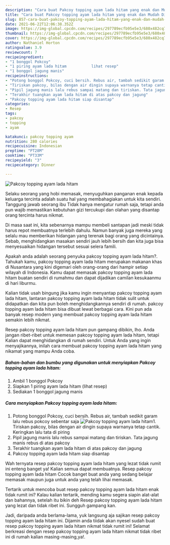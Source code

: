 ```yaml
---
description: "Cara buat Pakcoy topping ayam lada hitam yang enak dan Mudah Dibuat"
title: "Cara buat Pakcoy topping ayam lada hitam yang enak dan Mudah Dibuat"
slug: 857-cara-buat-pakcoy-topping-ayam-lada-hitam-yang-enak-dan-mudah-dibuat
date: 2021-06-22T12:06:38.352Z
image: https://img-global.cpcdn.com/recipes/297789ecfb95e5e3/680x482cq70/pakcoy-topping-ayam-lada-hitam-foto-resep-utama.jpg
thumbnail: https://img-global.cpcdn.com/recipes/297789ecfb95e5e3/680x482cq70/pakcoy-topping-ayam-lada-hitam-foto-resep-utama.jpg
cover: https://img-global.cpcdn.com/recipes/297789ecfb95e5e3/680x482cq70/pakcoy-topping-ayam-lada-hitam-foto-resep-utama.jpg
author: Nathaniel Horton
ratingvalue: 3.9
reviewcount: 7
recipeingredient:
- "1 bonggol Pokcoy"
- "1 piring ayam lada hitam           lihat resep"
- "1 bonggol jagung manis"
recipeinstructions:
- "Potong bonggol Pokcoy, cuci bersih. Rebus air, tambah sedikit garam lalu rebus pokcoy sebentar saja"
- "Tiriskan pakcoy, bilas dengan air dingin supaya warnanya tetap cantik. Keringkan lalu tata di piring"
- "Pipil jagung manis lalu rebus sampai matang dan tiriskan. Tata jagung manis rebus di atas pakcoy"
- "Terakhir tuangkan ayam lada hitam di atas pakcoy dan jagung"
- "Pakcoy topping ayam lada hitam siap disantap"
categories:
- Resep
tags:
- pakcoy
- topping
- ayam

katakunci: pakcoy topping ayam 
nutrition: 280 calories
recipecuisine: Indonesian
preptime: "PT28M"
cooktime: "PT33M"
recipeyield: "3"
recipecategory: Dinner

---
```



![Pakcoy topping ayam lada hitam](https://img-global.cpcdn.com/recipes/297789ecfb95e5e3/680x482cq70/pakcoy-topping-ayam-lada-hitam-foto-resep-utama.jpg)

Selaku seorang yang hobi memasak, menyuguhkan panganan enak kepada keluarga tercinta adalah suatu hal yang membahagiakan untuk kita sendiri. Tanggung jawab seorang ibu Tidak hanya mengatur rumah saja, tetapi anda pun wajib memastikan kebutuhan gizi tercukupi dan olahan yang disantap orang tercinta harus nikmat.

Di masa  saat ini, kita sebenarnya mampu membeli santapan jadi meski tidak harus repot membuatnya terlebih dahulu. Namun banyak juga mereka yang selalu mau memberikan hidangan yang terenak bagi orang yang dicintainya. Sebab, menghidangkan masakan sendiri jauh lebih bersih dan kita juga bisa menyesuaikan hidangan tersebut sesuai selera famili. 



Apakah anda adalah seorang penyuka pakcoy topping ayam lada hitam?. Tahukah kamu, pakcoy topping ayam lada hitam merupakan makanan khas di Nusantara yang kini digemari oleh orang-orang dari hampir setiap wilayah di Indonesia. Kamu dapat memasak pakcoy topping ayam lada hitam buatan sendiri di rumahmu dan dapat dijadikan camilan kesukaanmu di hari liburmu.

Kalian tidak usah bingung jika kamu ingin menyantap pakcoy topping ayam lada hitam, lantaran pakcoy topping ayam lada hitam tidak sulit untuk didapatkan dan kita pun boleh menghidangkannya sendiri di rumah. pakcoy topping ayam lada hitam bisa dibuat lewat berbagai cara. Kini pun ada banyak resep modern yang membuat pakcoy topping ayam lada hitam semakin lebih nikmat.

Resep pakcoy topping ayam lada hitam pun gampang dibikin, lho. Anda jangan ribet-ribet untuk memesan pakcoy topping ayam lada hitam, tetapi Kalian dapat menghidangkan di rumah sendiri. Untuk Anda yang ingin menyajikannya, inilah cara membuat pakcoy topping ayam lada hitam yang nikamat yang mampu Anda coba.

<!--inarticleads1-->

##### Bahan-bahan dan bumbu yang digunakan untuk menyiapkan Pakcoy topping ayam lada hitam:

1. Ambil 1 bonggol Pokcoy
1. Siapkan 1 piring ayam lada hitam           (lihat resep)
1. Sediakan 1 bonggol jagung manis




<!--inarticleads2-->

##### Cara menyiapkan Pakcoy topping ayam lada hitam:

1. Potong bonggol Pokcoy, cuci bersih. Rebus air, tambah sedikit garam lalu rebus pokcoy sebentar saja
<img src="https://img-global.cpcdn.com/steps/6ed97833eea1561f/160x128cq70/pakcoy-topping-ayam-lada-hitam-langkah-memasak-1-foto.jpg" alt="Pakcoy topping ayam lada hitam">1. Tiriskan pakcoy, bilas dengan air dingin supaya warnanya tetap cantik. Keringkan lalu tata di piring
1. Pipil jagung manis lalu rebus sampai matang dan tiriskan. Tata jagung manis rebus di atas pakcoy
1. Terakhir tuangkan ayam lada hitam di atas pakcoy dan jagung
1. Pakcoy topping ayam lada hitam siap disantap




Wah ternyata resep pakcoy topping ayam lada hitam yang lezat tidak rumit ini enteng banget ya! Kalian semua dapat membuatnya. Resep pakcoy topping ayam lada hitam Cocok banget buat anda yang sedang belajar memasak maupun juga untuk anda yang telah lihai memasak.

Tertarik untuk mencoba buat resep pakcoy topping ayam lada hitam enak tidak rumit ini? Kalau kalian tertarik, mending kamu segera siapin alat-alat dan bahannya, setelah itu bikin deh Resep pakcoy topping ayam lada hitam yang lezat dan tidak ribet ini. Sungguh gampang kan. 

Jadi, daripada anda berlama-lama, yuk langsung aja sajikan resep pakcoy topping ayam lada hitam ini. Dijamin anda tiidak akan nyesel sudah buat resep pakcoy topping ayam lada hitam nikmat tidak rumit ini! Selamat berkreasi dengan resep pakcoy topping ayam lada hitam nikmat tidak ribet ini di rumah kalian masing-masing,ya!.

